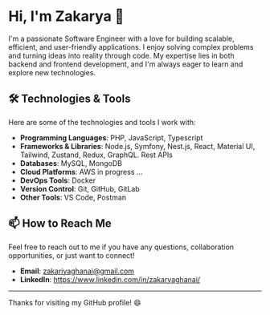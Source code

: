 # Hi, I'm Zakarya 👋

I'm a passionate Software Engineer with a love for building scalable, efficient, and user-friendly applications. I enjoy solving complex problems and turning ideas into reality through code. My expertise lies in both backend and frontend development, and I'm always eager to learn and explore new technologies.

## 🛠️ Technologies & Tools

Here are some of the technologies and tools I work with:

- **Programming Languages**: PHP, JavaScript, Typescript
- **Frameworks & Libraries**: Node.js, Symfony, Nest.js, React, Material UI, Tailwind, Zustand, Redux, GraphQL. Rest APIs
- **Databases**: MySQL, MongoDB
- **Cloud Platforms**: AWS in progress ...
- **DevOps Tools**: Docker
- **Version Control**: Git, GitHub, GitLab
- **Other Tools**: VS Code, Postman

## 📫 How to Reach Me

Feel free to reach out to me if you have any questions, collaboration opportunities, or just want to connect!

- **Email**: zakariyaghanai@gmail.com
- **LinkedIn**: https://www.linkedin.com/in/zakaryaghanai/

---

Thanks for visiting my GitHub profile! 😄
<!--
**zakaryaghanai/zakaryaghanai** is a ✨ _special_ ✨ repository because its `README.md` (this file) appears on your GitHub profile.

Here are some ideas to get you started:

- 🔭 I’m currently working on ...
- 🌱 I’m currently learning ...
- 👯 I’m looking to collaborate on ...
- 🤔 I’m looking for help with ...
- 💬 Ask me about ...
- 📫 How to reach me: ...
- 😄 Pronouns: ...
- ⚡ Fun fact: ...
-->
